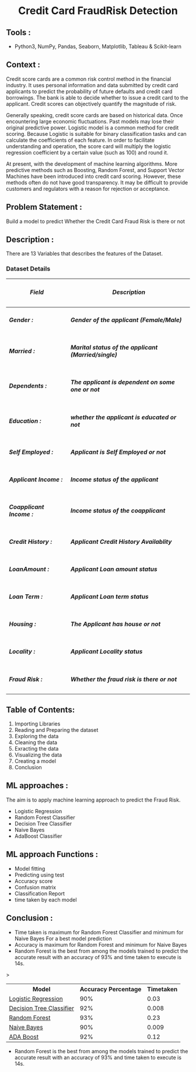 <h1 align="center">Credit Card FraudRisk Detection</h1>
<head>
 <h2>Tools :</h2>
</head>
<body>
  <ul>
   <li>Python3, NumPy, Pandas, Seaborn, Matplotlib, Tableau & Scikit-learn</li>
  </ul>
 <head>
   <h2>Context :</h2>
 </head>
 <body>
   Credit score cards are a common risk control method in the financial industry. It uses personal information and data submitted by credit card applicants to predict the probability of future defaults and credit card borrowings. The bank is able to decide whether to issue a credit card to the applicant. Credit scores can objectively quantify the magnitude of risk.

Generally speaking, credit score cards are based on historical data. Once encountering large economic fluctuations. Past models may lose their original predictive power. Logistic model is a common method for credit scoring. Because Logistic is suitable for binary classification tasks and can calculate the coefficients of each feature. In order to facilitate understanding and operation, the score card will multiply the logistic regression coefficient by a certain value (such as 100) and round it.

At present, with the development of machine learning algorithms. More predictive methods such as Boosting, Random Forest, and Support Vector Machines have been introduced into credit card scoring. However, these methods often do not have good transparency. It may be difficult to provide customers and regulators with a reason for rejection or acceptance.
 </body>
 <head>
   <h2>Problem Statement :</h2>
 </head>
 <body>
 Build a model to predict Whether the Credit Card Fraud Risk is there or not
 </body>
 <head>
   <h2>Description :</h2>
 </head>
 <body>
 There are 13 Variables that describes the features of the Dataset.
  
 <h3 align="lest">Dataset Details</h3>
     
|<h5 align="center">Field</h5> | <h5 align="center">Description</h5> |
|------|-------------|
|<h5 align="left">Gender :</h5>|<h5 align="left">Gender of the applicant (Female/Male)</h5>|
|<h5 align="left">Married :</h5>|<h5 align="left">Marital status of the applicant (Married/single)</h5>|
|<h5 align="left">Dependents :</h5>|<h5 align="left">The applicant is dependent on some one or not</h5>|
|<h5 align="left">Education :</h5>|<h5 align="left">whether the applicant is educated or not</h5>|
|<h5 align="left">Self Employed :</h5>|<h5 align="left">Applicant is Self Employed or not</h5>|
|<h5 align="left">Applicant Income :</h5>|<h5 align="left">Income status of the applicant</h5>|
|<h5 align="left">Coapplicant Income :</h5>|<h5 align="left">Income status of the coapplicant</h5>|
|<h5 align="left">Credit History :</h5>|<h5 align="left">Applicant Credit History Availablity</h5>|
|<h5 align="left">LoanAmount :</h5>|<h5 align="left">Applicant Loan amount status </h5>|
|<h5 align="left">Loan Term :</h5>|<h5 align="left">Applicant Loan term status</h5>|
|<h5 align="left">Housing :</h5>|<h5 align="left">The Applicant has house or not</h5>|
|<h5 align="left">Locality :</h5>|<h5 align="left">Applicant Locality status</h5>|
|<h5 align="left">Fraud Risk :</h5>|<h5 align="left">Whether the fraud risk is there or not</h5>|
 </body>
 <head>
  <h2>Table of Contents:</h2>
 </head>
 <body>
  <ol>
   <li>Importing Libraries</li>
   <li>Reading and Preparing the dataset</li> 
   <li>Exploring the data</li>
   <li>Cleaning the data</li> 
   <li>Exracting the data</li>
   <li>Visualizing the data</li> 
   <li>Creating a model</li>
   <li>Conclusion</li>
  </ol>
 </body>
 <head>
  <h2>ML approaches :</h2>
 </head>
 <body>
  The aim is to apply machine learning approach to predict the Fraud Risk.
  <ul>
   <li>Logistic Regression</li>
   <li>Random Forest Classifier</li>
   <li>Decision Tree Classifier</li>
   <li>Naive Bayes</li>
   <li>AdaBoost Classifier</li>
  </ul>
 </body>
 <head>
  <h2>ML approach Functions :</h2>
 </head>
 <body>
  <ul>
   <li>Model fitting</li>
   <li>Predicting using test</li>
   <li>Accuracy score</li>
   <li>Confusion matrix</li>
   <li>Classification Report</li>
   <li>time taken by each model</li>
  </ul>
 </body>
 <head>
  <h2>Conclusion :</h2>
 </head>
 <body>
  <ul>
   <li>Time taken is maximum for Random Forest Classifier and minimum for Naive Bayes For a best model prediction</li>
   <li>Accuracy is maximum for Random Forest and minimum for Naive Bayes
   <li>Random Forest is the best from among the models trained to predict the accurate result with an accuracy of 93% and time taken to execute is 14s.</li>
  </ul>
 </body>
 <table>
  <tr>
    <th>Model</th>
    <th>Accuracy Percentage</th>
      <th>Timetaken</th>
  
  </tr>
  <tr>
    <td><u>Logistic Regression<u></td>
    <td>90%</td>
    <td>0.03</td>
  </tr>
        </tr>
  <tr>
    <td><u>Decision Tree Classifier<u></td>
    <td>92%</td>
    <td>0.008</td>
  </tr>
        </tr>
  <tr>
    <td><u>Random Forest<u></td>
    <td>93%</td>
    <td>0.23</td>>
  </tr>
  <tr>
    <td><u>Naive Bayes<u></td>
    <td>90%</td>
        <td>0.009</td>
  </tr>
  <tr>
    <td><u>ADA Boost<u></td>
    <td>92%</td>
    <td>0.12</td>
  </tr>
</table>
  <ul>   
    <li>Random Forest is the best from among the models trained to predict the accurate result with an accuracy of 93% and time taken to execute is 14s.</li>
  </ul>
 

 







 
